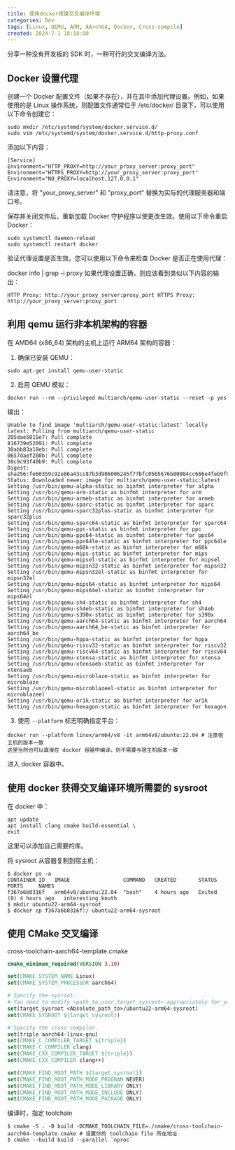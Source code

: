 ```yaml
---
title: 使用docker搭建交叉编译环境
categories: Dev
tags: [Linux, QEMU, ARM, AArch64, Docker, Cross-compile]
created: 2024-7-1 18:18:00
---
```


分享一种没有开发板的 SDK 时，一种可行的交叉编译方法。

## Docker 设置代理

创建一个 Docker 配置文件（如果不存在），并在其中添加代理设置。例如，如果使用的是 Linux 操作系统，则配置文件通常位于 /etc/docker/ 目录下，可以使用以下命令创建它：

```shell
sudo mkdir /etc/systemd/system/docker.service.d/ 
sudo vim /etc/systemd/system/docker.service.d/http-proxy.conf
```

添加以下内容：

```
[Service]
Environment="HTTP_PROXY=http://your_proxy_server:proxy_port"
Environment="HTTPS_PROXY=http://your_proxy_server:proxy_port"
Environment="NO_PROXY=localhost,127.0.0.1"
```

请注意，将 "your_proxy_server" 和 "proxy_port" 替换为实际的代理服务器和端口号。

保存并关闭文件后，重新加载 Docker 守护程序以使更改生效。使用以下命令重启 Docker：

```shell
sudo systemctl daemon-reload
sudo systemctl restart docker
```

验证代理设置是否生效。您可以使用以下命令来检查 Docker 是否正在使用代理：

docker info | grep -i proxy
如果代理设置正确，则应该看到类似以下内容的输出：

```
HTTP Proxy: http://your_proxy_server:proxy_port HTTPS Proxy: http://your_proxy_server:proxy_port
```

##  利用 qemu 运行非本机架构的容器

在 AMD64 (x86_64) 架构的主机上运行 ARM64 架构的容器：

1. 确保已安装 QEMU：

```shell
sudo apt-get install qemu-user-static
```

2. 启用 QEMU 模拟：

```shell
docker run --rm --privileged multiarch/qemu-user-static --reset -p yes
```

输出：

```
Unable to find image 'multiarch/qemu-user-static:latest' locally
latest: Pulling from multiarch/qemu-user-static
205dae5015e7: Pull complete
816739e52091: Pull complete
30abb83a18eb: Pull complete
0657daef200b: Pull complete
30c9c93f40b9: Pull complete
Digest: sha256:fe60359c92e86a43cc87b3d906006245f77bfc0565676b80004cc666e4feb9f0
Status: Downloaded newer image for multiarch/qemu-user-static:latest
Setting /usr/bin/qemu-alpha-static as binfmt interpreter for alpha
Setting /usr/bin/qemu-arm-static as binfmt interpreter for arm
Setting /usr/bin/qemu-armeb-static as binfmt interpreter for armeb
Setting /usr/bin/qemu-sparc-static as binfmt interpreter for sparc
Setting /usr/bin/qemu-sparc32plus-static as binfmt interpreter for sparc32plus
Setting /usr/bin/qemu-sparc64-static as binfmt interpreter for sparc64
Setting /usr/bin/qemu-ppc-static as binfmt interpreter for ppc
Setting /usr/bin/qemu-ppc64-static as binfmt interpreter for ppc64
Setting /usr/bin/qemu-ppc64le-static as binfmt interpreter for ppc64le
Setting /usr/bin/qemu-m68k-static as binfmt interpreter for m68k
Setting /usr/bin/qemu-mips-static as binfmt interpreter for mips
Setting /usr/bin/qemu-mipsel-static as binfmt interpreter for mipsel
Setting /usr/bin/qemu-mipsn32-static as binfmt interpreter for mipsn32
Setting /usr/bin/qemu-mipsn32el-static as binfmt interpreter for mipsn32el
Setting /usr/bin/qemu-mips64-static as binfmt interpreter for mips64
Setting /usr/bin/qemu-mips64el-static as binfmt interpreter for mips64el
Setting /usr/bin/qemu-sh4-static as binfmt interpreter for sh4
Setting /usr/bin/qemu-sh4eb-static as binfmt interpreter for sh4eb
Setting /usr/bin/qemu-s390x-static as binfmt interpreter for s390x
Setting /usr/bin/qemu-aarch64-static as binfmt interpreter for aarch64
Setting /usr/bin/qemu-aarch64_be-static as binfmt interpreter for aarch64_be
Setting /usr/bin/qemu-hppa-static as binfmt interpreter for hppa
Setting /usr/bin/qemu-riscv32-static as binfmt interpreter for riscv32
Setting /usr/bin/qemu-riscv64-static as binfmt interpreter for riscv64
Setting /usr/bin/qemu-xtensa-static as binfmt interpreter for xtensa
Setting /usr/bin/qemu-xtensaeb-static as binfmt interpreter for xtensaeb
Setting /usr/bin/qemu-microblaze-static as binfmt interpreter for microblaze
Setting /usr/bin/qemu-microblazeel-static as binfmt interpreter for microblazeel
Setting /usr/bin/qemu-or1k-static as binfmt interpreter for or1k
Setting /usr/bin/qemu-hexagon-static as binfmt interpreter for hexagon
```

3. 使用 `--platform` 标志明确指定平台：

```
docker run --platform linux/arm64/v8 -it arm64v8/ubuntu:22.04 # 注意宿主机的版本一致
这里当然也可以直接在 docker 容器中编译，则不需要与宿主机版本一致
```

进入 docker 容器中。

## 使用 docker 获得交叉编译环境所需要的 sysroot

在 docker 中：

```shell
apt update
apt install clang cmake build-essential \
exit
```

这里可以添加自己需要的库。

将 sysroot 从容器复制到宿主机：

```shell
$ docker ps -a
CONTAINER ID   IMAGE                 COMMAND   CREATED       STATUS                   PORTS     NAMES
f367a6b0316f   arm64v8/ubuntu:22.04  "bash"    4 hours ago   Exited (0) 4 hours ago   interesting_knuth
$ mkdir ubuntu22-arm64-sysroot
$ docker cp f367a6b0316f:/ ubuntu22-arm64-sysroot
```

## 使用 CMake 交叉编译

cross-toolchain-aarch64-template.cmake

```Cmake
cmake_minimum_required(VERSION 3.10)

set(CMAKE_SYSTEM_NAME Linux)
set(CMAKE_SYSTEM_PROCESSOR aarch64)

# Specify the sysroot.
# You need to modify <path_to_user_target_sysroot> appropriately for your environment.
set(target_sysroot <Absolute_path_to>/ubuntu22-arm64-sysroot)
set(CMAKE_SYSROOT ${target_sysroot})

# Specify the cross compiler.
set(triple aarch64-linux-gnu)
set(CMAKE_C_COMPILER_TARGET ${triple})
set(CMAKE_C_COMPILER clang)
set(CMAKE_CXX_COMPILER_TARGET ${triple})
set(CMAKE_CXX_COMPILER clang++)

set(CMAKE_FIND_ROOT_PATH ${target_sysroot})
set(CMAKE_FIND_ROOT_PATH_MODE_PROGRAM NEVER)
set(CMAKE_FIND_ROOT_PATH_MODE_LIBRARY ONLY)
set(CMAKE_FIND_ROOT_PATH_MODE_INCLUDE ONLY)
set(CMAKE_FIND_ROOT_PATH_MODE_PACKAGE ONLY)
```

编译时，指定 toolchain
```shell
$ cmake -S . -B build -DCMAKE_TOOLCHAIN_FILE=./cmake/cross-toolchain-aarch64-template.cmake # 设置你的 toolchain file 所在地址
$ cmake --build build --parallel `nproc`
```
